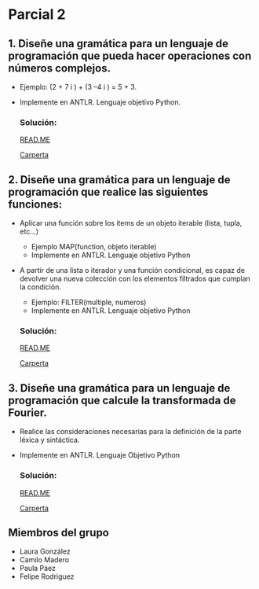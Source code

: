 # Parcial 2

## 1. Diseñe una gramática para un lenguaje de programación que pueda hacer operaciones con números complejos. 
- Ejemplo: (2 + 7 i ) + (3 –4 i )  = 5 + 3.
- Implemente en ANTLR. Lenguaje objetivo Python.

    ### Solución:

    [READ.ME]() 

    [Carperta]()

## 2. Diseñe una gramática para un lenguaje de programación que realice las siguientes funciones:
- Aplicar una función sobre los ítems de un objeto iterable (lista, tupla, etc...)
    - Ejemplo MAP(function, objeto iterable)
    - Implemente en ANTLR. Lenguaje objetivo Python
- A  partir  de  una  lista  o  iterador  y  una  función condicional, es capaz de devolver una nueva colección con los elementos filtrados que cumplan la condición.
    - Ejemplo: FILTER(multiple, numeros)
    - Implemente en ANTLR. Lenguaje objetivo Python

    ### Solución:
    [READ.ME]() 

    [Carperta]()

## 3. Diseñe una gramática para un lenguaje de programación que calcule la transformada de Fourier. 
- Realice   las   consideraciones   necesarias   para   la definición de la parte léxica y sintáctica.
- Implemente en ANTLR. Lenguaje Objetivo Python

    ### Solución:
    [READ.ME]() 

    [Carperta]()

## Miembros del grupo

- Laura González
- Camilo Madero
- Paula Páez
- Felipe Rodriguez
